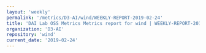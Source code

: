 ```yaml
---
layout: 'weekly'
permalink: '/metrics/D3-AI/wind/WEEKLY-REPORT-2019-02-24'
title: 'DAI Lab OSS Metrics Metrics report for wind | WEEKLY-REPORT-2019-02-24'
organization: 'D3-AI'
repository: 'wind'
current_date: '2019-02-24'
---
```

